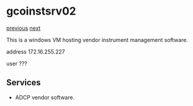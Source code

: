 # gcoinstsrv02

[previous](../gcoinstsrv01/) [next](../gconode01/)

This is a windows VM hosting vendor instrument management software.

address 172.16.255.227

user ???

## Services

  * ADCP vendor software.

